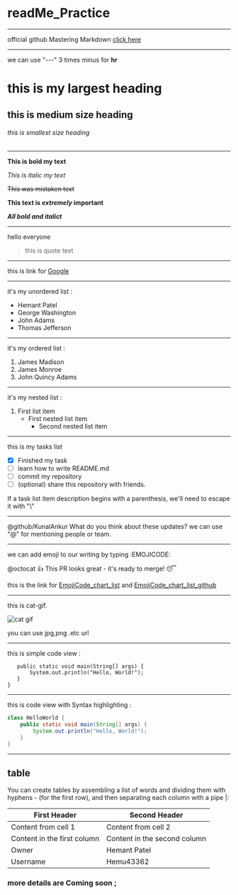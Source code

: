 # readMe_Practice
---
official github Mastering Markdown [click here](https://guides.github.com/features/mastering-markdown/)

---
we can use "---" 3 times minus for **hr**

# this is my largest heading
## this is medium size heading
###### this is smallest size heading


---


**This is bold my text**

*This is italic my text*

~~This was mistaken text~~

**This text is _extremely_ important**

***All bold and italict***

---


hello everyone
>this is quote text

---

this is link for [Google](https://www.google.co.in)

---
it's my unordered list :
- Hemant Patel
- George Washington
- John Adams
- Thomas Jefferson

---
it's my ordered list  :
1. James Madison
2. James Monroe
3. John Quincy Adams

---
it's my nested list  :
   1. First list item
      - First nested list item
        - Second nested list item
---

this is my tasks list
- [x] Finished my task
- [ ] learn how to write README.md
- [ ] commit my repository      
- [ ] \(optional) share this repository with friends.

If a task list item description begins with a parenthesis, we'll need to escape it with "\\"

---
@github/KunalAnkur What do you think about these updates?
      we can use "@" for mentioning people or team.
      
---
we can add emoji to our writing by typing :EMOJICODE:

@octocat :+1: This PR looks great - it's ready to merge! :sleeping:

this is the link for [EmojiCode_chart_list](https://www.webfx.com/tools/emoji-cheat-sheet) and [EmojiCode_chart_list_github](https://github.com/ikatyang/emoji-cheat-sheet/blob/master/README.md)


---
this is cat-gif.




![cat gif](https://media1.giphy.com/media/vFKqnCdLPNOKc/giphy.gif)




 you can use jpg,png .etc url
 
 ---
 
 this is simple code view : 
 ``` class HelloWorld {
    public static void main(String[] args) {
        System.out.println("Hello, World!"); 
    }
}
```
---
this is code view with Syntax highlighting : 
```java
class HelloWorld {
    public static void main(String[] args) {
        System.out.println("Hello, World!"); 
    }
}
```
---


## table
You can create tables by assembling a list of words and dividing them with hyphens - (for the first row), and then separating each column with a pipe |:


First Header | Second Header
------------ | -------------
Content from cell 1 | Content from cell 2
Content in the first column | Content in the second column
Owner | Hemant Patel
Username | Hemu43362


### more details are Coming soon ;

